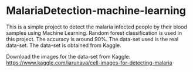 # MalariaDetection-machine-learning
This is a simple project to detect the malaria infected people by their blood samples using Machine Learning. Random forest classification is used in this project. The accuracy is around 90%. The data-set used is the real data-set. The data-set is obtained from Kaggle.

Download the images for the data-set from Kaggle: https://www.kaggle.com/iarunava/cell-images-for-detecting-malaria
